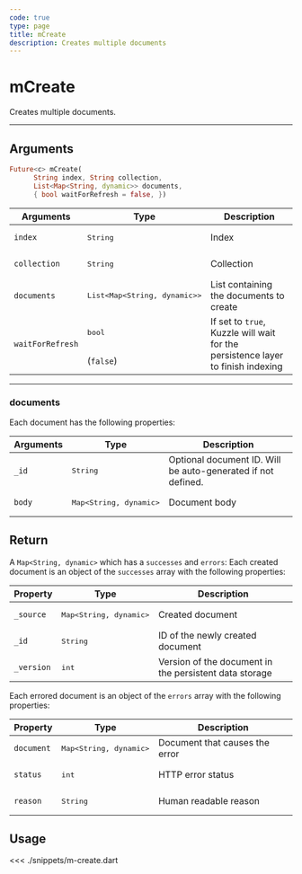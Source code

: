 ```yaml
---
code: true
type: page
title: mCreate
description: Creates multiple documents
---
```


# mCreate

Creates multiple documents.

---

## Arguments

```dart
Future<c> mCreate(
      String index, String collection, 
      List<Map<String, dynamic>> documents,
      { bool waitForRefresh = false, })
```

| Arguments          | Type                                                    | Description                       |
| ------------------ | ------------------------------------------------------- | --------------------------------- |
| `index`            | <pre>String</pre>                                       | Index                             |
| `collection`       | <pre>String</pre>                                       | Collection                        |
| `documents`        | <pre>List<Map<String, dynamic>></pre> | List containing the documents to create |
| `waitForRefresh`   | <pre>bool</pre><br>(`false`)                                      | If set to `true`, Kuzzle will wait for the persistence layer to finish indexing |

---

### documents

Each document has the following properties:

| Arguments          | Type                                         | Description                       |
| ------------------ | -------------------------------------------- | --------------------------------- |
| `_id`              | <pre>String</pre>                            | Optional document ID. Will be auto-generated if not defined.             |
| `body`             | <pre>Map<String, dynamic></pre> | Document body |

## Return

A `Map<String, dynamic>` which has a `successes` and `errors`:
Each created document is an object of the `successes` array with the following properties:

| Property     | Type                                         | Description                      |
|------------- |--------------------------------------------- |--------------------------------- |
| `_source`    | <pre>Map<String, dynamic></pre> | Created document                 |
| `_id`        | <pre>String</pre>                            | ID of the newly created document                       |
| `_version`   | <pre>int</pre>                           | Version of the document in the persistent data storage |

Each errored document is an object of the `errors` array with the following properties:

| Property     | Type                                         | Description                      |
|------------- |--------------------------------------------- |--------------------------------- |
| `document`   | <pre>Map<String, dynamic></pre> | Document that causes the error   |
| `status`     | <pre>int</pre>                           | HTTP error status                |
| `reason`     | <pre>String</pre>                            | Human readable reason |

## Usage

<<< ./snippets/m-create.dart
